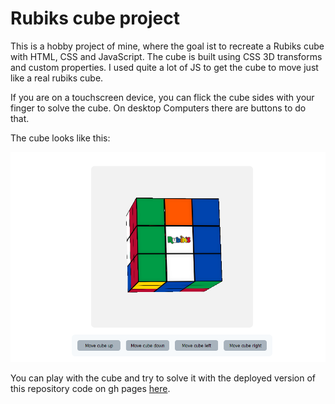 # Rubiks cube project

This is a hobby project of mine, where the goal ist to recreate a Rubiks cube with HTML, CSS and JavaScript. The cube is built using CSS 3D transforms and custom properties. I used quite a lot of JS to get the cube to move just like a real rubiks cube.

If you are on a touchscreen device, you can flick the cube sides with your finger to solve the cube. On desktop Computers there are buttons to do that.

The cube looks like this:

![rubiks cube](cube_screenshot.png "Rubiks cube")

You can play with the cube and try to solve it with the deployed version of this repository code on gh pages [here](https://bernhard759.github.io/HTML_CSS_JS-Rubiks_cube/).